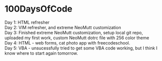 # 100DaysOfCode
Day 1: HTML refresher<br>
Day 2: VIM refresher, and extreme NeoMutt customization<br>
Day 3: Finished extreme NeoMutt customization, setup local git repo, uploaded my first work, custom NeoMutt dotrc file with 256 color theme<br>
Day 4: HTML - web forms, cat photo app with freecodeschool.<br>
Day 5: VBA - unsucessfully tried to get some VBA code working, but I think I know where to start again tomorrow.

